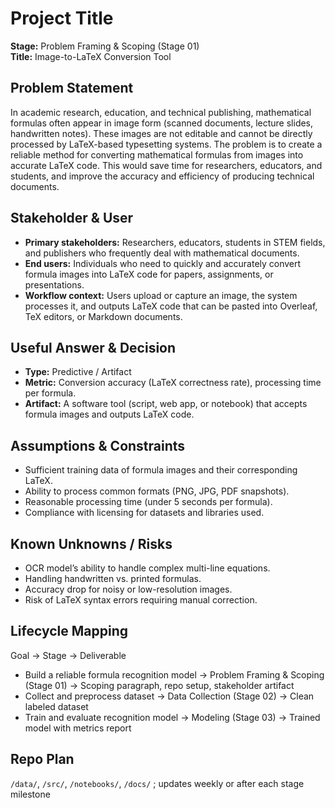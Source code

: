 # Project Title
**Stage:** Problem Framing & Scoping (Stage 01)  
**Title:** Image-to-LaTeX Conversion Tool

## Problem Statement
In academic research, education, and technical publishing, mathematical formulas often appear in image form (scanned documents, lecture slides, handwritten notes). These images are not editable and cannot be directly processed by LaTeX-based typesetting systems. The problem is to create a reliable method for converting mathematical formulas from images into accurate LaTeX code. This would save time for researchers, educators, and students, and improve the accuracy and efficiency of producing technical documents.

## Stakeholder & User
- **Primary stakeholders:** Researchers, educators, students in STEM fields, and publishers who frequently deal with mathematical documents.  
- **End users:** Individuals who need to quickly and accurately convert formula images into LaTeX code for papers, assignments, or presentations.  
- **Workflow context:** Users upload or capture an image, the system processes it, and outputs LaTeX code that can be pasted into Overleaf, TeX editors, or Markdown documents.

## Useful Answer & Decision
- **Type:** Predictive / Artifact  
- **Metric:** Conversion accuracy (LaTeX correctness rate), processing time per formula.  
- **Artifact:** A software tool (script, web app, or notebook) that accepts formula images and outputs LaTeX code.

## Assumptions & Constraints
- Sufficient training data of formula images and their corresponding LaTeX.  
- Ability to process common formats (PNG, JPG, PDF snapshots).  
- Reasonable processing time (under 5 seconds per formula).  
- Compliance with licensing for datasets and libraries used.

## Known Unknowns / Risks
- OCR model’s ability to handle complex multi-line equations.  
- Handling handwritten vs. printed formulas.  
- Accuracy drop for noisy or low-resolution images.  
- Risk of LaTeX syntax errors requiring manual correction.

## Lifecycle Mapping
Goal → Stage → Deliverable  
- Build a reliable formula recognition model → Problem Framing & Scoping (Stage 01) → Scoping paragraph, repo setup, stakeholder artifact  
- Collect and preprocess dataset → Data Collection (Stage 02) → Clean labeled dataset  
- Train and evaluate recognition model → Modeling (Stage 03) → Trained model with metrics report

## Repo Plan
`/data/`, `/src/`, `/notebooks/`, `/docs/` ; updates weekly or after each stage milestone
